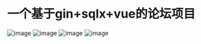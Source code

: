 # 一个基于gin+sqlx+vue的论坛项目
![image](https://github.com/user-attachments/assets/722081d1-7f13-40a4-8138-66820d4ed858)
![image](https://github.com/user-attachments/assets/e4637578-e420-4efd-b0f1-e321d002c4c3)
![image](https://github.com/user-attachments/assets/fe55b751-89b3-41d7-ae62-c80c89ffacc0)
![image](https://github.com/user-attachments/assets/c4821def-eefd-49bc-b94b-7875d510b840)
